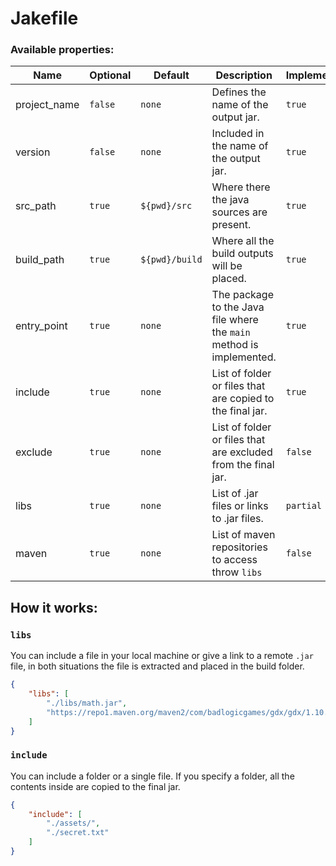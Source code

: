 # Jakefile

### Available properties:
| Name         | Optional | Default        | Description                                                          | Implemented |
| ------------ | -------- | -------------- | -------------------------------------------------------------------- | ----------- |
| project_name | `false`  | `none`         | Defines the name of the output jar.                                  | `true`      |
| version      | `false`  | `none`         | Included in the name of the output jar.                              | `true`      |
| src_path     | `true`   | `${pwd}/src`   | Where there the java sources are present.                            | `true`      |
| build_path   | `true`   | `${pwd}/build` | Where all the build outputs will be placed.                          | `true`      |
| entry_point  | `true`   | `none`         | The package to the Java file where the `main` method is implemented. | `true`      |
| include      | `true`   | `none`         | List of folder or files that are copied to the final jar.            | `true`      |
| exclude      | `true`   | `none`         | List of folder or files that are excluded from the final jar.        | `false`     |
| libs         | `true`   | `none`         | List of .jar files or links to .jar files.                           | `partial`   |
| maven        | `true`   | `none`         | List of maven repositories to access throw `libs`                    | `false`     |

## How it works:

### `libs`

You can include a file in your local machine or give a link to a remote `.jar` file, in both situations the file is extracted and placed in the build folder.

```json
{
    "libs": [
        "./libs/math.jar",
        "https://repo1.maven.org/maven2/com/badlogicgames/gdx/gdx/1.10.0/gdx-1.10.0.jar"
    ]
}
```

### `include`

You can include a folder or a single file. If you specify a folder, all the contents inside are copied to the final jar.

```json
{
    "include": [
        "./assets/",
        "./secret.txt"
    ]
}
```